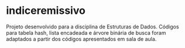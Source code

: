 # indiceremissivo
Projeto desenvolvido para a disciplina de Estruturas de Dados. 
Códigos para tabela hash, lista encadeada e árvore binária de busca
foram adaptados a partir dos códigos apresentados em sala de aula.
